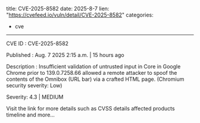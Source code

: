  
title: CVE-2025-8582
date: 2025-8-7
lien: "https://cvefeed.io/vuln/detail/CVE-2025-8582"
categories:
  - cve
---

CVE ID : CVE-2025-8582

Published :  Aug. 7
2025
2:15 a.m. | 15 hours ago

Description : Insufficient validation of untrusted input in Core in Google Chrome prior to 139.0.7258.66 allowed a remote attacker to spoof the contents of the Omnibox (URL bar) via a crafted HTML page. (Chromium security severity: Low)

Severity: 4.3 | MEDIUM

Visit the link for more details
such as CVSS details
affected products
timeline
and more...
